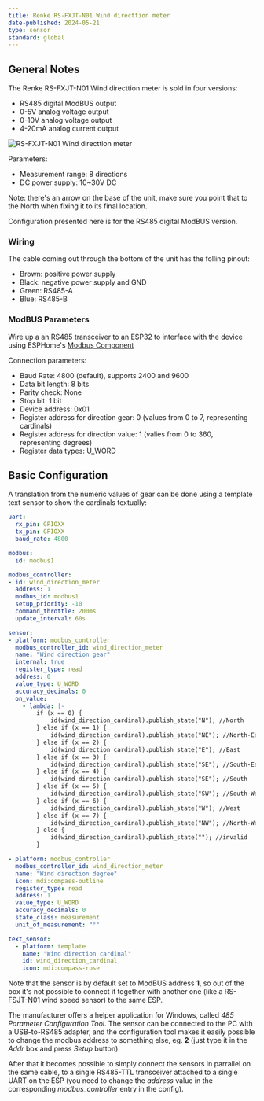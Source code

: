```yaml
---
title: Renke RS-FXJT-N01 Wind directtion meter
date-published: 2024-05-21
type: sensor
standard: global
---
```


## General Notes

The Renke RS-FXJT-N01 Wind directtion meter is sold in four versions:
- RS485 digital ModBUS output
- 0-5V analog voltage output 
- 0-10V analog voltage output 
- 4-20mA analog current output 

![RS-FXJT-N01 Wind directtion meter](/directionmeter.png "RS-FXJT-N01 Wind directtion")

Parameters:
- Measurement range: 8 directions
- DC power supply: 10~30V DC

Note: there's an arrow on the base of the unit, make sure you point that to the North when fixing it to its final location.

Configuration presented here is for the RS485 digital ModBUS version.

### Wiring

The cable coming out through the bottom of the unit has the folling pinout:
- Brown: positive power supply
- Black: negative power supply and GND
- Green: RS485-A
- Blue:  RS485-B

### ModBUS Parameters

Wire up a an RS485 transceiver to an ESP32 to interface with the device using ESPHome's [Modbus Component](https://esphome.io/components/modbus.html)

Connection parameters:
- Baud Rate: 4800 (default), supports 2400 and 9600
- Data bit length: 8 bits
- Parity check: None
- Stop bit: 1 bit
- Device address: 0x01
- Register address for direction gear: 0 (values from 0 to 7, representing cardinals)
- Register address for direction value: 1 (valies from 0 to 360, representing degrees)
- Register data types: U_WORD

## Basic Configuration

A translation from the numeric values of gear can be done using a template text sensor to show the cardinals textually:

```yaml
uart:
  rx_pin: GPIOXX
  tx_pin: GPIOXX
  baud_rate: 4800

modbus:
  id: modbus1

modbus_controller:
- id: wind_direction_meter
  address: 1
  modbus_id: modbus1
  setup_priority: -10
  command_throttle: 200ms
  update_interval: 60s

sensor:
- platform: modbus_controller
  modbus_controller_id: wind_direction_meter
  name: "Wind direction gear"
  internal: true
  register_type: read
  address: 0
  value_type: U_WORD
  accuracy_decimals: 0
  on_value:
    - lambda: |-
        if (x == 0) {
            id(wind_direction_cardinal).publish_state("N"); //North
        } else if (x == 1) {
            id(wind_direction_cardinal).publish_state("NE"); //North-East
        } else if (x == 2) {
            id(wind_direction_cardinal).publish_state("E"); //East
        } else if (x == 3) {
            id(wind_direction_cardinal).publish_state("SE"); //South-East
        } else if (x == 4) {
            id(wind_direction_cardinal).publish_state("SE"); //South
        } else if (x == 5) {
            id(wind_direction_cardinal).publish_state("SW"); //South-West
        } else if (x == 6) {
            id(wind_direction_cardinal).publish_state("W"); //West
        } else if (x == 7) {
            id(wind_direction_cardinal).publish_state("NW"); //North-West
        } else {
            id(wind_direction_cardinal).publish_state(""); //invalid
        }

- platform: modbus_controller
  modbus_controller_id: wind_direction_meter
  name: "Wind direction degree"
  icon: mdi:compass-outline
  register_type: read
  address: 1
  value_type: U_WORD
  accuracy_decimals: 0
  state_class: measurement
  unit_of_measurement: "°"

text_sensor:
  - platform: template
    name: "Wind direction cardinal"
    id: wind_direction_cardinal
    icon: mdi:compass-rose
```

Note that the sensor is by default set to ModBUS address **1**, so out of the box it's not possible to connect it together with another one (like a RS-FSJT-N01 wind speed sensor) to the same ESP.

The manufacturer offers a helper application for Windows, called *485 Parameter Configuration Tool*. The sensor can be connected to the PC with a USB-to-RS485 adapter, and the configuration tool makes it easily possible to change the modbus address to something else, eg. **2** (just type it in the *Addr* box and press *Setup* button).

After that it becomes possible to simply connect the sensors in parrallel on the same cable, to a single RS485-TTL transceiver attached to a single UART on the ESP (you need to change the *address* value in the corresponding *modbus_controller* entry in the config).